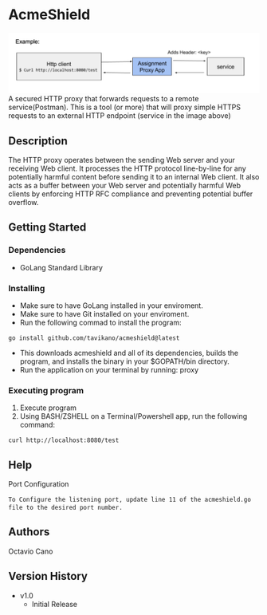 # AcmeShield

![alt text](ExampleImage.png "Title")
A secured HTTP proxy that forwards requests to a remote service(Postman). This is a tool (or more) that will proxy simple HTTPS requests to an external HTTP endpoint (service in the image above)

## Description

The HTTP proxy operates between the sending Web server and your receiving Web client. It processes the HTTP protocol line-by-line for any potentially harmful content before sending it to an internal Web client. It also acts as a buffer between your Web server and potentially harmful Web clients by enforcing HTTP RFC compliance and preventing potential buffer overflow.
## Getting Started

### Dependencies

* GoLang Standard Library

### Installing

* Make sure to have GoLang installed in your enviroment.
* Make sure to have Git installed on your enviroment.
* Run the following commad to install the program:
```
go install github.com/tavikano/acmeshield@latest
```
* This downloads acmeshield and all of its dependencies, builds the program, and installs the binary in your $GOPATH/bin directory.
* Run the application on your terminal by running: proxy

### Executing program

1. Execute program
2. Using BASH/ZSHELL on a Terminal/Powershell app, run the following command:
```
curl ​http://localhost:8080/test
```

## Help

Port Configuration
```
To Configure the listening port, update line 11 of the acmeshield.go file to the desired port number.
```

## Authors

Octavio Cano

## Version History

* v1.0
    * Initial Release
